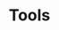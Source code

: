 ---
layout: list
type: tag
title: Tools
slug: tools
menu: false
description: >
  Anything that makes my life easier. Scripts — IDEs — Plugins etc.
---